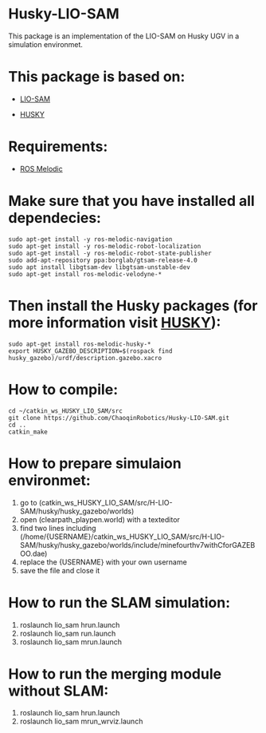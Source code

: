 # Husky-LIO-SAM
This package is an implementation of the LIO-SAM on Husky UGV in a simulation environmet.

This package is based on:
=========================
  - [LIO-SAM](https://github.com/TixiaoShan/LIO-SAM)
  
  - [HUSKY](https://github.com/husky/husky/tree/3af80eab1ec0b0d44259c6c8797e4a28797507ca)


Requirements:
============
  - [ROS Melodic](http://wiki.ros.org/melodic/Installation/Ubuntu)


Make sure that you have installed all dependecies:
==================================================

```
sudo apt-get install -y ros-melodic-navigation
sudo apt-get install -y ros-melodic-robot-localization
sudo apt-get install -y ros-melodic-robot-state-publisher
sudo add-apt-repository ppa:borglab/gtsam-release-4.0
sudo apt install libgtsam-dev libgtsam-unstable-dev
sudo apt-get install ros-melodic-velodyne-*
```

Then install the Husky packages (for more information visit [HUSKY](http://wiki.ros.org/Robots/Husky)):
==============================================================================================

```
sudo apt-get install ros-melodic-husky-*
export HUSKY_GAZEBO_DESCRIPTION=$(rospack find husky_gazebo)/urdf/description.gazebo.xacro
```
  

How to compile:
===============

```
cd ~/catkin_ws_HUSKY_LIO_SAM/src
git clone https://github.com/ChaoqinRobotics/Husky-LIO-SAM.git
cd ..
catkin_make
```

How to prepare simulaion environmet:
====================================
1. go to (catkin_ws_HUSKY_LIO_SAM/src/H-LIO-SAM/husky/husky_gazebo/worlds)
2. open (clearpath_playpen.world) with a texteditor
3. find two lines including (<uri>/home/{USERNAME}/catkin_ws_HUSKY_LIO_SAM/src/H-LIO-SAM/husky/husky_gazebo/worlds/include/minefourthv7withCforGAZEBOO.dae</uri>)
4. replace the {USERNAME}  with your own username
5. save the file and close it

How to run the SLAM simulation:
===============================
1. roslaunch lio_sam hrun.launch
2. roslaunch lio_sam run.launch
3. roslaunch lio_sam mrun.launch



How to run the merging module without SLAM:
===========================================
1. roslaunch lio_sam hrun.launch
2. roslaunch lio_sam mrun_wrviz.launch
